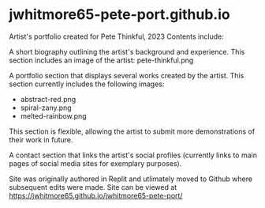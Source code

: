 # jwhitmore65-pete-port.github.io

Artist's portfolio created for Pete Thinkful, 2023
Contents include:

A short biography outlining the artist's background and experience.
This section includes an image of the artist: pete-thinkful.png

A portfolio section that displays several works created by the artist.
This section currently includes the following images:
<ul>
  <li>abstract-red.png</li>
  <li>spiral-zany.png</li>
  <li>melted-rainbow.png</li>
</ul>
This section is flexible, allowing the artist to submit more demonstrations of their work in future.

A contact section that links the artist's social profiles (currently links to main pages of social media sites for exemplary purposes).


Site was originally authored in Replit and utlimately moved to Github where subsequent edits were made.
Site can be viewed at https://jwhitmore65.github.io/jwhitmore65-pete-port/
